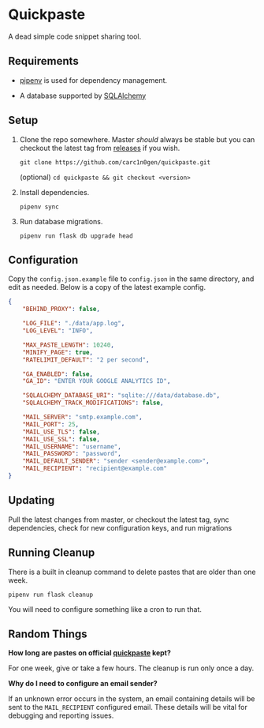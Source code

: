 Quickpaste
==========

A dead simple code snippet sharing tool.

Requirements
------------

* [pipenv](https://pipenv.readthedocs.io/en/latest/) is used for dependency management.

* A database supported by [SQLAlchemy](https://docs.sqlalchemy.org/en/latest/core/engines.html#supported-databases)


Setup
-----

1.
	Clone the repo somewhere.  Master *should* always be stable but you can
	checkout the latest tag from [releases](https://github.com/carc1n0gen/quickpaste/releases) if you wish.

	`git clone https://github.com/carc1n0gen/quickpaste.git`

    (optional) `cd quickpaste && git checkout <version>`

2.
	Install dependencies.

	`pipenv sync`

3.
	Run database migrations.

	`pipenv run flask db upgrade head`

Configuration
-------------

Copy the `config.json.example` file to `config.json` in the same directory, and
edit as needed.  Below is a copy of the latest example config.

```json
{
    "BEHIND_PROXY": false,

    "LOG_FILE": "./data/app.log",
    "LOG_LEVEL": "INFO",

    "MAX_PASTE_LENGTH": 10240,
    "MINIFY_PAGE": true,
    "RATELIMIT_DEFAULT": "2 per second",

    "GA_ENABLED": false,
    "GA_ID": "ENTER YOUR GOOGLE ANALYTICS ID",

    "SQLALCHEMY_DATABASE_URI": "sqlite:///data/database.db",
    "SQLALCHEMY_TRACK_MODIFICATIONS": false,

    "MAIL_SERVER": "smtp.example.com",
    "MAIL_PORT": 25,
    "MAIL_USE_TLS": false,
    "MAIL_USE_SSL": false,
    "MAIL_USERNAME": "username",
    "MAIL_PASSWORD": "password",
    "MAIL_DEFAULT_SENDER": "sender <sender@example.com>",
    "MAIL_RECIPIENT": "recipient@example.com"
}
``` 

Updating
--------

Pull the latest changes from master, or checkout the latest tag, sync
dependencies, check for new configuration keys, and run migrations

Running Cleanup
---------------

There is a built in cleanup command to delete pastes that are older than one
week.

`pipenv run flask cleanup`

You will need to configure something like a cron to run that.

Random Things
-------------

**How long are pastes on official [quickpaste]() kept?**

For one week, give or take a few hours.  The cleanup is run only once a day.

**Why do I need to configure an email sender?**

If an unknown error occurs in the system, an email containing details will be
sent to the `MAIL_RECIPIENT` configured email.  These details will be vital
for debugging and reporting issues.
